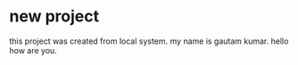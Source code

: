 # new project 

this project was created from local system.
my name is gautam kumar.
hello how are you.